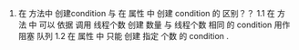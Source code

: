 1. 在 方法中 创建condition 与 在 属性 中 创建 condition 的 区别？？
1.1 在 方法 中 可以 依据 调用 线程个数 创建  数量 与 线程个数 相同 的  condition 用作 阻塞 队列 
1.2 在 属性 中 只能 创建 指定 个数 的 condition . 